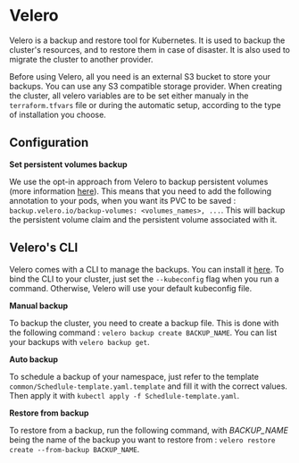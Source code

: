 # Velero

Velero is a backup and restore tool for Kubernetes. It is used to backup the cluster's resources, and to restore them in case of disaster. It is also used to migrate the cluster to another provider.

Before using Velero, all you need is an external S3 bucket to store your backups. You can use any S3 compatible storage provider. 
When creating the cluster, all velero variables are to be set either manualy in the `terraform.tfvars` file or during the automatic setup, according to the type of installation you choose.

## Configuration

**Set persistent volumes backup**

We use the opt-in approach from Velero to backup persistent volumes (more information [here](https://velero.io/docs/main/file-system-backup/)). This means that you need to add the following annotation to your pods, when you want its PVC to be saved : `backup.velero.io/backup-volumes: <volumes_names>, ...`. This will backup the persistent volume claim and the persistent volume associated with it.

## Velero's CLI

Velero comes with a CLI to manage the backups. You can install it [here](https://velero.io/docs/v1.6/basic-install/). To bind the CLI to your cluster, just set the `--kubeconfig` flag when you run a command. Otherwise, Velero will use your default kubeconfig file.

**Manual backup**

To backup the cluster, you need to create a backup file. This is done with the following command : `velero backup create BACKUP_NAME`. You can list your backups with `velero backup get`.

**Auto backup**

To schedule a backup of your namespace, just refer to the template `common/Schedlule-template.yaml.template` and fill it with the correct values. Then apply it with `kubectl apply -f Schedlule-template.yaml`.

**Restore from backup**

To restore from a backup, run the following command, with *BACKUP_NAME* being the name of the backup you want to restore from : `velero restore create --from-backup BACKUP_NAME`.
